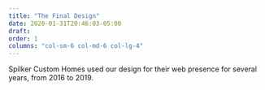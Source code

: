 ```yaml
---
title: "The Final Design"
date: 2020-01-31T20:46:03-05:00
draft: 
order: 1
columns: "col-sm-6 col-md-6 col-lg-4"
---
```

Spilker Custom Homes used our design for their web presence for several years, from 2016 to 2019.